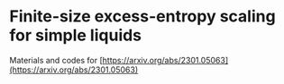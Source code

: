 # Finite-size excess-entropy scaling for simple liquids

Materials and codes for [https://arxiv.org/abs/2301.05063](https://arxiv.org/abs/2301.05063)
